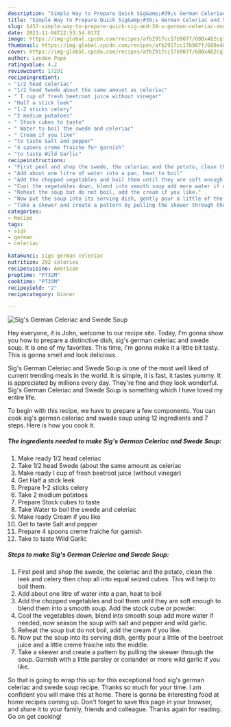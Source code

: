 ```yaml
---
description: "Simple Way to Prepare Quick Sig&amp;#39;s German Celeriac and Swede Soup"
title: "Simple Way to Prepare Quick Sig&amp;#39;s German Celeriac and Swede Soup"
slug: 1457-simple-way-to-prepare-quick-sig-and-39-s-german-celeriac-and-swede-soup
date: 2021-11-04T22:53:54.817Z
image: https://img-global.cpcdn.com/recipes/afb2917cc17b907f/680x482cq70/sigs-german-celeriac-and-swede-soup-recipe-main-photo.jpg
thumbnail: https://img-global.cpcdn.com/recipes/afb2917cc17b907f/680x482cq70/sigs-german-celeriac-and-swede-soup-recipe-main-photo.jpg
cover: https://img-global.cpcdn.com/recipes/afb2917cc17b907f/680x482cq70/sigs-german-celeriac-and-swede-soup-recipe-main-photo.jpg
author: Landon Pope
ratingvalue: 4.2
reviewcount: 17291
recipeingredient:
- "1/2 head celeriac"
- "1/2 head Swede about the same amount as celeriac"
- " I cup of fresh beetroot juice without vinegar"
- "Half a stick leek"
- "1-2 sticks celery"
- "2 medium potatoes"
- " Stock cubes to taste"
- " Water to boil the swede and celeriac"
- " Cream if you like"
- "to taste Salt and pepper"
- "4 spoons creme fraiche for garnish"
- "to taste Wild Garlic"
recipeinstructions:
- "First peel and shop the swede, the celeriac and the potato, clean the leek and celery then chop all into equal seized cubes. This will help to boil them."
- "Add about one litre of water into a pan, heat to boil"
- "Add the chopped vegetables and boil them until they are soft enough to blend them into a smooth soup. Add the stock cube or powder."
- "Cool the vegetables down, blend into smooth soup add more water if needed, now season the soup with salt and pepper and wild garlic."
- "Reheat the soup but do not boil, add the cream if you like."
- "Now put the soup into its serving dish, gently pour a little of the beetroot juice and a little creme fraiche into the middle."
- "Take a skewer and create a pattern by pulling the skewer through the soup. Garnish with a little parsley or coriander or more wild garlic if you like."
categories:
- Recipe
tags:
- sigs
- german
- celeriac

katakunci: sigs german celeriac 
nutrition: 292 calories
recipecuisine: American
preptime: "PT32M"
cooktime: "PT35M"
recipeyield: "2"
recipecategory: Dinner

---
```



![Sig&#39;s German Celeriac and Swede Soup](https://img-global.cpcdn.com/recipes/afb2917cc17b907f/680x482cq70/sigs-german-celeriac-and-swede-soup-recipe-main-photo.jpg)

Hey everyone, it is John, welcome to our recipe site. Today, I'm gonna show you how to prepare a distinctive dish, sig&#39;s german celeriac and swede soup. It is one of my favorites. This time, I'm gonna make it a little bit tasty. This is gonna smell and look delicious.

Sig&#39;s German Celeriac and Swede Soup is one of the most well liked of current trending meals in the world. It is simple, it is fast, it tastes yummy. It is appreciated by millions every day. They're fine and they look wonderful. Sig&#39;s German Celeriac and Swede Soup is something which I have loved my entire life.




To begin with this recipe, we have to prepare a few components. You can cook sig&#39;s german celeriac and swede soup using 12 ingredients and 7 steps. Here is how you cook it.

<!--inarticleads1-->

##### The ingredients needed to make Sig&#39;s German Celeriac and Swede Soup:

1. Make ready 1/2 head celeriac
1. Take 1/2 head Swede (about the same amount as celeriac
1. Make ready  I cup of fresh beetroot juice (without vinegar)
1. Get Half a stick leek
1. Prepare 1-2 sticks celery
1. Take 2 medium potatoes
1. Prepare  Stock cubes to taste
1. Take  Water to boil the swede and celeriac
1. Make ready  Cream if you like
1. Get to taste Salt and pepper
1. Prepare 4 spoons creme fraiche for garnish
1. Take to taste Wild Garlic




<!--inarticleads2-->

##### Steps to make Sig&#39;s German Celeriac and Swede Soup:

1. First peel and shop the swede, the celeriac and the potato, clean the leek and celery then chop all into equal seized cubes. This will help to boil them.
1. Add about one litre of water into a pan, heat to boil
1. Add the chopped vegetables and boil them until they are soft enough to blend them into a smooth soup. Add the stock cube or powder.
1. Cool the vegetables down, blend into smooth soup add more water if needed, now season the soup with salt and pepper and wild garlic.
1. Reheat the soup but do not boil, add the cream if you like.
1. Now put the soup into its serving dish, gently pour a little of the beetroot juice and a little creme fraiche into the middle.
1. Take a skewer and create a pattern by pulling the skewer through the soup. Garnish with a little parsley or coriander or more wild garlic if you like.




So that is going to wrap this up for this exceptional food sig&#39;s german celeriac and swede soup recipe. Thanks so much for your time. I am confident you will make this at home. There is gonna be interesting food at home recipes coming up. Don't forget to save this page in your browser, and share it to your family, friends and colleague. Thanks again for reading. Go on get cooking!
